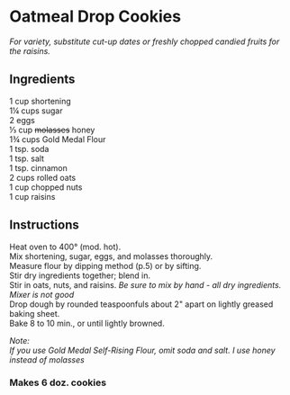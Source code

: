 # Oatmeal Drop Cookies

*For variety, substitute cut-up dates or freshly chopped candied fruits for the raisins.*

## Ingredients
1 cup shortening  
1&frac14; cups sugar  
2 eggs  
&frac13; cup ~~molasses~~ honey  
1&frac34; cups Gold Medal Flour  
1 tsp. soda  
1 tsp. salt  
1 tsp. cinnamon  
2 cups rolled oats  
1 cup chopped nuts  
1 cup raisins  

## Instructions
Heat oven to 400&deg; (mod. hot).  
Mix shortening, sugar, eggs, and molasses thoroughly.  
Measure flour by dipping method (p.5) or by sifting.  
Stir dry ingredients together; blend in.  
Stir in oats, nuts, and raisins. *Be sure to mix by hand - all dry ingredients. Mixer is not good*  
Drop dough by rounded teaspoonfuls about 2" apart on lightly greased baking sheet.  
Bake 8 to 10 min., or until lightly browned.  

*Note:*  
*If you use Gold Medal Self-Rising Flour, omit soda and salt.*
*I use honey instead of molasses*

### Makes 6 doz. cookies